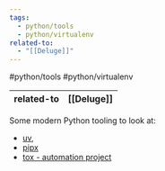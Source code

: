 ```yaml
---
tags:
  - python/tools
  - python/virtualenv
related-to:
  - "[[Deluge]]"
---
```

#python/tools #python/virtualenv 

| related-to | [[Deluge]] |
| ---------- | ----------------------- |

Some modern Python tooling to look at:

- [uv](https://docs.astral.sh/uv/),
- [pipx](https://pipx.pypa.io/stable/)
- [tox - automation project](https://tox.wiki/en/4.23.0/index.html)


